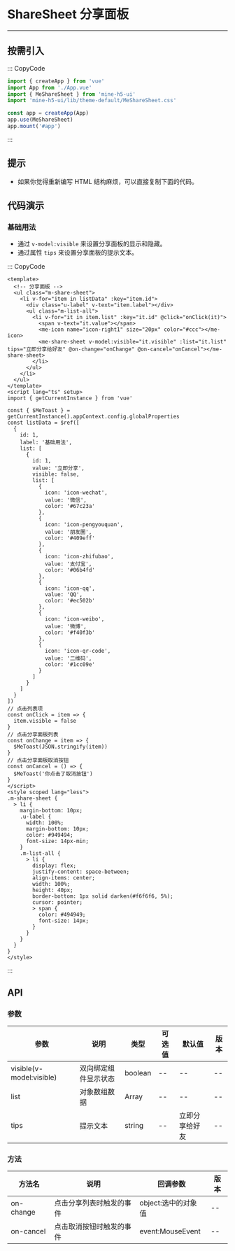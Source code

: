 # ShareSheet 分享面板

---

## 按需引入

::: CopyCode

```JavaScript
import { createApp } from 'vue'
import App from './App.vue'
import { MeShareSheet } from 'mine-h5-ui'
import 'mine-h5-ui/lib/theme-default/MeShareSheet.css'

const app = createApp(App)
app.use(MeShareSheet)
app.mount('#app')
```

:::

## 提示

- 如果你觉得重新编写 HTML 结构麻烦，可以直接复制下面的代码。

## 代码演示

### 基础用法

- 通过 `v-model:visible` 来设置分享面板的显示和隐藏。
- 通过属性 `tips` 来设置分享面板的提示文本。

::: CopyCode

```Vue
<template>
  <!-- 分享面板 -->
  <ul class="m-share-sheet">
    <li v-for="item in listData" :key="item.id">
      <div class="u-label" v-text="item.label"></div>
      <ul class="m-list-all">
        <li v-for="it in item.list" :key="it.id" @click="onClick(it)">
          <span v-text="it.value"></span>
          <me-icon name="icon-right1" size="20px" color="#ccc"></me-icon>
          <me-share-sheet v-model:visible="it.visible" :list="it.list" tips="立即分享给好友" @on-change="onChange" @on-cancel="onCancel"></me-share-sheet>
        </li>
      </ul>
    </li>
  </ul>
</template>
<script lang="ts" setup>
import { getCurrentInstance } from 'vue'

const { $MeToast } = getCurrentInstance().appContext.config.globalProperties
const listData = $ref([
  {
    id: 1,
    label: '基础用法',
    list: [
      {
        id: 1,
        value: '立即分享',
        visible: false,
        list: [
          {
            icon: 'icon-wechat',
            value: '微信',
            color: '#67c23a'
          },
          {
            icon: 'icon-pengyouquan',
            value: '朋友圈',
            color: '#409eff'
          },
          {
            icon: 'icon-zhifubao',
            value: '支付宝',
            color: '#06b4fd'
          },
          {
            icon: 'icon-qq',
            value: 'QQ',
            color: '#ec502b'
          },
          {
            icon: 'icon-weibo',
            value: '微博',
            color: '#f40f3b'
          },
          {
            icon: 'icon-qr-code',
            value: '二维码',
            color: '#1cc09e'
          }
        ]
      }
    ]
  }
])
// 点击列表项
const onClick = item => {
  item.visible = false
}
// 点击分享面板列表
const onChange = item => {
  $MeToast(JSON.stringify(item))
}
// 点击分享面板取消按钮
const onCancel = () => {
  $MeToast('你点击了取消按钮')
}
</script>
<style scoped lang="less">
.m-share-sheet {
  > li {
    margin-bottom: 10px;
    .u-label {
      width: 100%;
      margin-bottom: 10px;
      color: #949494;
      font-size: 14px-min;
    }
    .m-list-all {
      > li {
        display: flex;
        justify-content: space-between;
        align-items: center;
        width: 100%;
        height: 40px;
        border-bottom: 1px solid darken(#f6f6f6, 5%);
        cursor: pointer;
        > span {
          color: #494949;
          font-size: 14px;
        }
      }
    }
  }
}
</style>
```

:::

## API

### 参数

| 参数                     | 说明                 | 类型    | 可选值 | 默认值         | 版本 |
| ------------------------ | -------------------- | ------- | ------ | -------------- | ---- |
| visible(v-model:visible) | 双向绑定组件显示状态 | boolean | --     | --             | --   |
| list                     | 对象数组数据         | Array   | --     | --             | --   |
| tips                     | 提示文本             | string  | --     | 立即分享给好友 | --   |

### 方法

| 方法名    | 说明                     | 回调参数            | 版本 |
| --------- | ------------------------ | ------------------- | ---- |
| on-change | 点击分享列表时触发的事件 | object:选中的对象值 | --   |
| on-cancel | 点击取消按钮时触发的事件 | event:MouseEvent    | --   |
